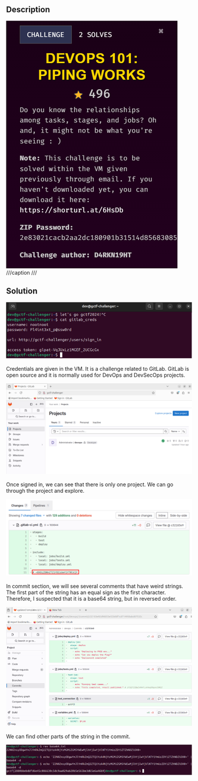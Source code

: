 ## Description
![](devops1.png)
///caption
///


## Solution
![](devops6.png) <br>   
Credentials are given in the VM. It is a challenge related to GitLab. GitLab is open source and it is normally used for DevOps and DevSecOps projects. <br>   


![](devops5.png) <br>   
Once signed in, we can see that there is only one project. We can go through the project and explore. <br>   

![](devops2.png) <br>   
In commit section, we will see several comments that have weird strings. The first part of the string has an equal sign as the first character. Therefore, I suspected that it is a base64 string, but in reversed order. <br>   

![](devops3.png) <br>   
We can find other parts of the string in the commit. <br>   

![](devops4.png)

